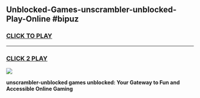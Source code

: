 
## Unblocked-Games-unscrambler-unblocked-Play-Online #bipuz
<h3>
<a href="https://news.freeplayer.one?title=unscrambler-unblocked&ref=3">CLICK TO PLAY</a></h3>
<hr>

<h3>
<a href="https://news.freeplayer.one?title=unscrambler-unblocked&ref=3">CLICK 2 PLAY</a>
  
</h3>

<a href="https://news.freeplayer.one?title=unscrambler-unblocked&ref=3"><img src="https://clearcache.store/games.png"></a>


**unscrambler-unblocked games unblocked: Your Gateway to Fun and Accessible Online Gaming**
